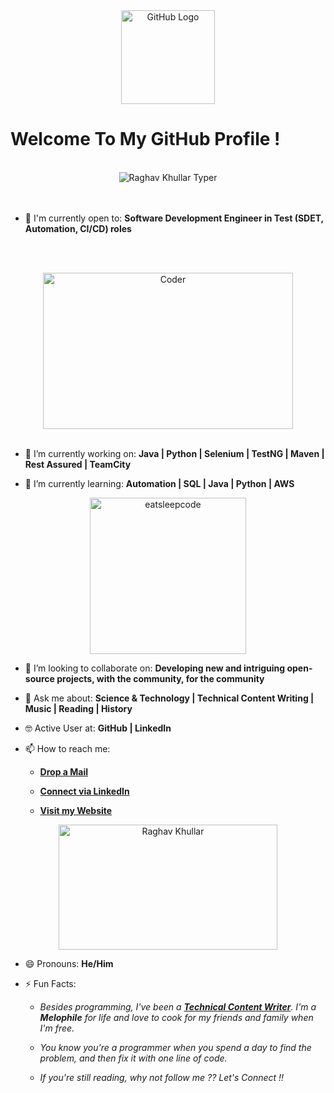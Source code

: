 <div align="center">
<img src="https://github.com/sansudo/sansudo/blob/master/octo.gif" alt="GitHub Logo" width="150" height="150" />
</div>

# Welcome To My GitHub Profile !

<br/>
<div align="center">
<img src="https://github.com/sansudo/sansudo/blob/master/screen.gif" alt="Raghav Khullar Typer" />
</div>
<br/>

<!--
- ⌨️ Programming Languages I've used:

<div align="center">
 <img src = 'https://github.com/Sansudo/Sansudo/blob/master/images/c-original.svg' width='30'/> <img src = 'https://github.com/Sansudo/Sansudo/blob/master/images/cpp.svg' width='30'/> <img src = 'https://github.com/Sansudo/Sansudo/blob/master/images/pycharm.svg' width='30'/> <img src = 'https://github.com/Sansudo/Sansudo/blob/master/images/python2.png' height='30'/> <img src = 'https://github.com/Sansudo/Sansudo/blob/master/images/flutter-logo.svg' width='30'/> <img src = 'https://github.com/Sansudo/Sansudo/blob/master/images/html.svg' width='30'/> <img src = 'https://github.com/Sansudo/Sansudo/blob/master/images/css.svg' width='30'/> <img src = 'https://github.com/Sansudo/Sansudo/blob/master/images/js.svg' width='30'/> <img src = 'https://github.com/Sansudo/Sansudo/blob/master/images/bootstrap.svg' width='33'/> <img src = 'https://github.com/Sansudo/Sansudo/blob/master/images/django.svg' height='40'/> <img src = 'https://github.com/Sansudo/Sansudo/blob/master/images/flask.png' width='30'/> <img src = 'https://github.com/Sansudo/Sansudo/blob/master/images/php.svg' width='40'/>
 <img src = 'https://github.com/Sansudo/Sansudo/blob/master/images/sql.svg' width='30'/> <img src = 'https://github.com/Sansudo/Sansudo/blob/master/images/git.svg' width='30'/>
</div>
<-->

<br/>

- 🙌 I'm currently open to: **Software Development Engineer in Test (SDET, Automation, CI/CD) roles**

<br/><br/>

<div align="center">
<img src="https://github.com/sansudo/sansudo/blob/master/coderman.gif" alt="Coder" width="400" height="250" />
</div>
<br/>

- 🔭 I’m currently working on: **Java | Python | Selenium | TestNG | Maven | Rest Assured | TeamCity**

- 🌱 I’m currently learning: **Automation | SQL | Java | Python | AWS**


<div align="center">
<img src="https://github.com/sansudo/sansudo/blob/master/giphy.webp" alt="eatsleepcode" width="250" height="250" />
</div>

- 👯 I’m looking to collaborate on: **Developing new and intriguing open-source projects, with the community, for the community**

- 💬 Ask me about: **Science & Technology | Technical Content Writing | Music | Reading | History**

- 🤓 Active User at: **GitHub | LinkedIn**

- 📫 How to reach me:

    * [**Drop a Mail**](mailto:raghavkhullar16@gmail.com)

    * [**Connect via LinkedIn**](https://www.linkedin.com/in/raghav-khullar/)

    * [**Visit my Website**](https://raghavk16.github.io/)
    
<div align="center">
<img src="https://github.com/sansudo/sansudo/blob/master/connected.gif" alt="Raghav Khullar" width="350" height="200" />
</div>

- 😄 Pronouns: **He/Him**

- ⚡ Fun Facts: 

    * *Besides programming, I've been a [**Technical Content Writer**](https://www.mindbrews.in/author/raghav-khullar/). I'm a **Melophile** for life and love to cook for my friends and family when I'm free.*

    * *You know you're a programmer when you spend a day to find the problem, and then fix it with one line of code.*
    
    * *If you're still reading, why not follow me ?? Let's Connect !!*
